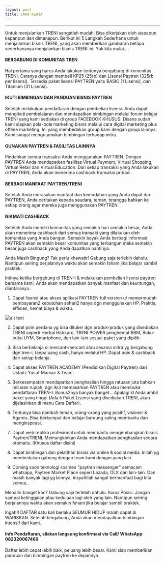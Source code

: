 ```yaml
---
layout: post
title: CARA KERJA
---
```

***
Untuk menjalankan TRENI sangatlah mudah. Bisa dikerjakan oleh siapapun, kapanpun dan dimanapun. Berikut ini 5 Langkah Sederhana untuk menjalankan bisnis TRENI, yang akan memberikan gambaran betapa sederhananya menjalankan bisnis TRENI ini. Yuk kita mulai….

#### BERGABUNG DI KOMUNITAS TREN

Hal pertama yang harus Anda lakukan tentunya bergabung di komunitas TRENI. Caranya dengan membeli KP25 (25rb) dan Lisensi Paytren (325rb per lisensi). Tersedia paket lisensi PAYTREN yaitu BASIC (1 Lisensi), dan Titanium (31 Lisensi).

#### IKUTI BIMBINGAN DAN PANDUAN BISNIS PAYTREN

Setelah melakukan pendaftaran dengan pembelian lisensi. Anda dapat mengikuti pembelajaran dan mendapatkan bimbingan melalui forum belajar TRENI yang kami sediakan di group FACEBOOK KHUSUS. Disana sudah kami siapkan pola-pola marketing bisnis melalui cara digital marketing plus offline marketing. Ini yang membedakan group kami dengan group lainnya. Kami sangat mengutamakan bimbingan terhadap mitra.

#### GUNAKAN PAYTREN & FASILITAS LAINNYA

Pindahkan semua transaksi Anda menggunakan PAYTREN. Dengan PAYTREN Anda mendapatkan fasilitas Virtual Payment, Virtual Shopping, Virtual Retail dan Virtual Education. Dari setiap transaksi yang Anda lakukan di PAYTREN, Anda akan menerima cashback transaksi pribadi.

#### BERBAGI MANFAAT PAYTREN/TRENI

Setelah Anda merasakan manfaat dan kemudahan yang Anda dapat dari PAYTREN, Anda ceritakan kepada saudara, teman, tetangga bahkan ke setiap orang agar mereka juga menggunakan PAYTREN.

#### NIKMATI CASHBACK

Setelah Anda memilki komunitas yang semakin hari semakin besar, Anda akan menerima cashback dari semua transaki yang dilakukan oleh komunitas yang Anda bangun. Semakin bayak Anda berbagi informasi PAYTREN akan semakin besar komunitas yang terbangun maka semakin besar juga cashback yang Anda dapatkan nantinya.

Anda Masih Bingung? Tak perlu khawatir! Gabung saja terlebih dahulu. Nantipun seiring berjalannya waktu akan semakin faham jika belajar sambil praktek.

Intinya ketika bergabung di TREN-I & melakukan pembelian lisensi paytren bersama kami, Anda akan mendapatkan banyak manfaat dan keuntungan, diantaranya :

1. Dapat lisensi atau akses aplikasi PAYTREN full version u/ memprmudah pembayaran2 kebutuhan sehari2 hanya dgn menggunakan HP. Praktis, effisien, hemat biaya & waktu.

![alt text](http://www.paytrenleader.com/wp-content/uploads/2015/01/ATM-PINTAR.png "ATM-PINTAR")

2. Dapat poin perdana yg bisa dituker dgn produk-produk yang disediakan TRENI seperti Herbal Habspro, TRENI POWER penghemat BBM, Buku-buku UYM, Smartphone, dan lain-lain sesuai paket yang dipilih.

3. Bisa berbelanja di mercant-mercant atau sesama mitra yg bergabung dgn tren-i, tanpa uang cash, hanya melalui HP. Dapat poin & cashback dari setiap belanja.

4. Dapat akses PAYTREN ACADEMY (Pendidikan Digital Paytren) dari Ustadz Yusuf Mansur & Team.

5. Berkesempatan mendapatkan penghasilan hingga ratusan juta bahkan miliaran rupiah, dgn ikut memasarkan PAYTREN atau membuka pendaftaran TREN-I. Bonus2nya banyak banget... Apalagi kl Anda ambil paket yang tinggi (Ada 5 Paket Lisensi yang disediakan TRENI, akan dijelasinkan di menu Cara Daftar).

6. Tentunya bisa nambah teman, orang-orang yang positif, visioner & Agamis. Bisa berkumpul dan belajar bareung saling membantu dan menginspirasi.

7. Dapat web replika profesional untuk membantu mengembangkan bisnis Paytren/TRENI. Memungkinkan Anda mendapatkan penghasilan secara otomatis. (Khusus daftar disini)

8. Dapat bimbingan dan pelatihan bisnis via online & social media. Inilah yg membedakan gabung dengan team kami dengan yang lain.

9. Coming soon teknologi sosmed "paytren messenger" semacam whatsapp, Paytren Market Place seperi Lazada, OLX dan lain-lain. Dan masih banyak lagi yg lainnya, insyaAllah sangat bermanfaat bagi kita semua...

Menarik banget kan? Gabung saja terlebih dahulu. Kunci Posisi. Jangan sampai ketinggalan atau keduluan lagi oleh yang lain. Nantipun seiring berjalannya waktu akan semakin faham jika belajar sambil praktek.

Ingat!!! DAFTAR satu kali berlaku SEUMUR HIDUP malah dapat di WARISKAN. Setelah bergabung, Anda akan mendapatkan bimbingan intensif dari kami.


#### Info Pendaftaran, silakan langsung konfirmasi via Call/ WhatsApp 082320067466
Daftar lebih cepat lebih baik, peluang lebih besar. Kami siap memberikan panduan dan bimbingan paytren ke depannya.
